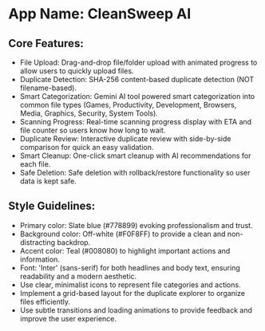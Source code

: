 # **App Name**: CleanSweep AI

## Core Features:

- File Upload: Drag-and-drop file/folder upload with animated progress to allow users to quickly upload files.
- Duplicate Detection: SHA-256 content-based duplicate detection (NOT filename-based).
- Smart Categorization: Gemini AI tool powered smart categorization into common file types (Games, Productivity, Development, Browsers, Media, Graphics, Security, System Tools).
- Scanning Progress: Real-time scanning progress display with ETA and file counter so users know how long to wait.
- Duplicate Review: Interactive duplicate review with side-by-side comparison for quick an easy validation.
- Smart Cleanup: One-click smart cleanup with AI recommendations for each file.
- Safe Deletion: Safe deletion with rollback/restore functionality so user data is kept safe.

## Style Guidelines:

- Primary color: Slate blue (#778899) evoking professionalism and trust.
- Background color: Off-white (#F0F8FF) to provide a clean and non-distracting backdrop.
- Accent color: Teal (#008080) to highlight important actions and information.
- Font: 'Inter' (sans-serif) for both headlines and body text, ensuring readability and a modern aesthetic.
- Use clear, minimalist icons to represent file categories and actions.
- Implement a grid-based layout for the duplicate explorer to organize files efficiently.
- Use subtle transitions and loading animations to provide feedback and improve the user experience.